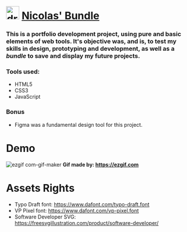 # <img src="https://user-images.githubusercontent.com/50882245/187263648-3eb6cf8a-1a2e-4278-b041-0861ff331dd4.png" alt="drawing" width="36"/> <a href="https://nicolaslohan.github.io/nicolasbundle/" > Nicolas' Bundle </a>

### This is a portfolio development project, using pure and basic elements of web tools. It's objective was, and is, to test my skills in design, prototyping and development, as well as a _bundle_ to save and display my future projects.

### Tools used:

- HTML5
- CSS3
- JavaScript

### **Bonus**

- Figma was a fundamental design tool for this project.

# Demo

![ezgif com-gif-maker](https://user-images.githubusercontent.com/50882245/187263533-eb2441f2-7fbc-4b2d-b3c6-a0d4d612fd2d.gif)
**Gif made by: https://ezgif.com**

# Assets Rights

- Typo Draft font: https://www.dafont.com/typo-draft.font
- VP Pixel font: https://www.dafont.com/vp-pixel.font
- Software Developer SVG: https://freesvgillustration.com/product/software-developer/

